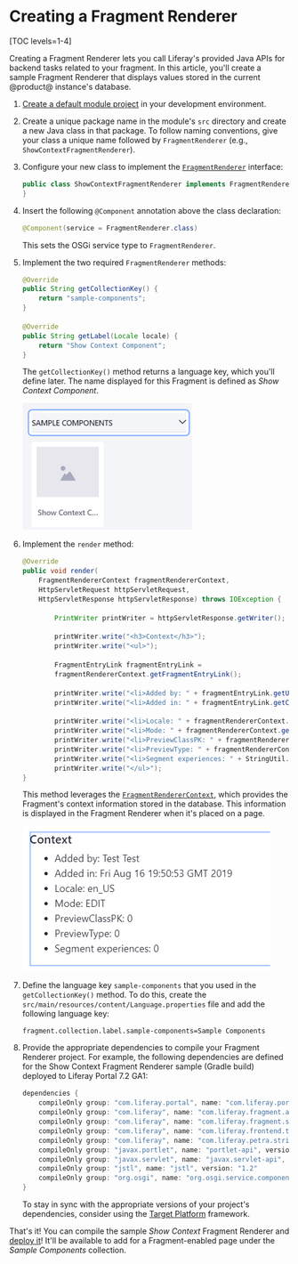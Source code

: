 # Creating a Fragment Renderer

[TOC levels=1-4]

Creating a Fragment Renderer lets you call Liferay's provided Java APIs for
backend tasks related to your fragment. In this article, you'll create a sample
Fragment Renderer that displays values stored in the current @product@
instance's database.

1.  [Create a default module project](/docs/7-2/reference/-/knowledge_base/r/creating-a-project)
    in your development environment.

2.  Create a unique package name in the module's `src` directory and create
    a new Java class in that package. To follow naming conventions, give your
    class a unique name followed by `FragmentRenderer` (e.g.,
    `ShowContextFragmentRenderer`).

3.  Configure your new class to implement the
    [`FragmentRenderer`](@app-ref@/fragment/latest/javadocs/com/liferay/fragment/renderer/FragmentRenderer.html)
    interface:

    ```java
    public class ShowContextFragmentRenderer implements FragmentRenderer {
    }
    ```

4.  Insert the following `@Component` annotation above the class declaration:

    ```java
    @Component(service = FragmentRenderer.class)
    ```

    This sets the OSGi service type to `FragmentRenderer`.

5.  Implement the two required `FragmentRenderer` methods:

    ```java
    @Override
    public String getCollectionKey() {
        return "sample-components";
    }
    
    @Override
    public String getLabel(Locale locale) {
        return "Show Context Component";
    }
    ```

    The `getCollectionKey()` method returns a language key, which you'll define
    later. The name displayed for this Fragment is defined as *Show Context
    Component*.

    ![Figure 1: The new Fragment Renderer appears in its defined component collection.](../../../images/show-context-fragment-renderer.png)

6.  Implement the `render` method:

    ```java
    @Override
    public void render(
        FragmentRendererContext fragmentRendererContext,
        HttpServletRequest httpServletRequest,
        HttpServletResponse httpServletResponse) throws IOException {

    		PrintWriter printWriter = httpServletResponse.getWriter();

    		printWriter.write("<h3>Context</h3>");
    		printWriter.write("<ul>");

    		FragmentEntryLink fragmentEntryLink =
            fragmentRendererContext.getFragmentEntryLink();

    		printWriter.write("<li>Added by: " + fragmentEntryLink.getUserName());
    		printWriter.write("<li>Added in: " + fragmentEntryLink.getCreateDate());

    		printWriter.write("<li>Locale: " + fragmentRendererContext.getLocale());
    		printWriter.write("<li>Mode: " + fragmentRendererContext.getMode());
    		printWriter.write("<li>PreviewClassPK: " + fragmentRendererContext.getPreviewClassPK());
    		printWriter.write("<li>PreviewType: " + fragmentRendererContext.getPreviewType());
    		printWriter.write("<li>Segment experiences: " + StringUtil.merge(fragmentRendererContext.getSegmentsExperienceIds(), ", "));
    		printWriter.write("</ul>");
    }
    ```

    This method leverages the
    [`FragmentRendererContext`](/docs/7-2/frameworks/-/knowledge_base/f/developing-a-fragment-renderer#leveraging-the-fragmentrenderercontext),
    which provides the Fragment's context information stored in the database.
    This information is displayed in the Fragment Renderer when it's placed on
    a page.

    ![Figure 2: When adding the new Fragment Renderer to a page, the context information is displayed.](../../../images/show-context-fragment-renderer-page.png)

7.  Define the language key `sample-components` that you used in the
    `getCollectionKey()` method. To do this, create the
    `src/main/resources/content/Language.properties` file and add the following
    language key:

    ```properties
    fragment.collection.label.sample-components=Sample Components
    ```

8.  Provide the appropriate dependencies to compile your Fragment Renderer project.
    For example, the following dependencies are defined for the Show Context
    Fragment Renderer sample (Gradle build) deployed to Liferay Portal 7.2 GA1:

    ```groovy
    dependencies {
        compileOnly group: "com.liferay.portal", name: "com.liferay.portal.kernel", version: "4.13.0"
        compileOnly group: "com.liferay", name: "com.liferay.fragment.api", version: "2.7.2"
        compileOnly group: "com.liferay", name: "com.liferay.fragment.service", version: "2.0.10"
        compileOnly group: "com.liferay", name: "com.liferay.frontend.taglib", version: "4.0.15"
        compileOnly group: "com.liferay", name: "com.liferay.petra.string", version: "3.0.0"
        compileOnly group: "javax.portlet", name: "portlet-api", version: "3.0.0"
        compileOnly group: "javax.servlet", name: "javax.servlet-api", version: "3.0.1"
        compileOnly group: "jstl", name: "jstl", version: "1.2"
        compileOnly group: "org.osgi", name: "org.osgi.service.component.annotations", version: "1.3.0"
    }
    ```

    To stay in sync with the appropriate versions of your project's
    dependencies, consider using the
    [Target Platform](/docs/7-2/reference/-/knowledge_base/r/managing-the-target-platform)
    framework.

That's it! You can compile the sample *Show Context* Fragment Renderer and
[deploy it](/docs/7-2/reference/-/knowledge_base/r/deploying-a-project)! It'll
be available to add for a Fragment-enabled page under the *Sample Components*
collection.
